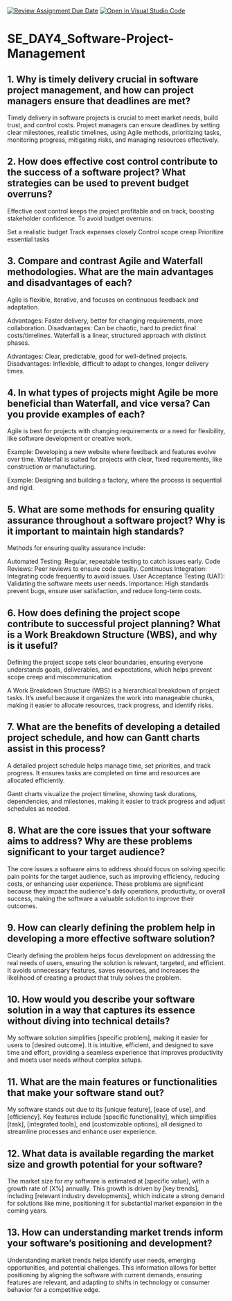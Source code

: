 [![Review Assignment Due Date](https://classroom.github.com/assets/deadline-readme-button-22041afd0340ce965d47ae6ef1cefeee28c7c493a6346c4f15d667ab976d596c.svg)](https://classroom.github.com/a/9pw6JKcu)
[![Open in Visual Studio Code](https://classroom.github.com/assets/open-in-vscode-2e0aaae1b6195c2367325f4f02e2d04e9abb55f0b24a779b69b11b9e10269abc.svg)](https://classroom.github.com/online_ide?assignment_repo_id=17150384&assignment_repo_type=AssignmentRepo)
# SE_DAY4_Software-Project-Management
## 1. Why is timely delivery crucial in software project management, and how can project managers ensure that deadlines are met?
Timely delivery in software projects is crucial to meet market needs, build trust, and control costs. Project managers can ensure deadlines by setting clear milestones, realistic timelines, using Agile methods, prioritizing tasks, monitoring progress, mitigating risks, and managing resources effectively.
## 2. How does effective cost control contribute to the success of a software project? What strategies can be used to prevent budget overruns?
Effective cost control keeps the project profitable and on track, boosting stakeholder confidence. To avoid budget overruns:

Set a realistic budget
Track expenses closely
Control scope creep
Prioritize essential tasks
## 3. Compare and contrast Agile and Waterfall methodologies. What are the main advantages and disadvantages of each?
Agile is flexible, iterative, and focuses on continuous feedback and adaptation.

Advantages: Faster delivery, better for changing requirements, more collaboration.
Disadvantages: Can be chaotic, hard to predict final costs/timelines.
Waterfall is a linear, structured approach with distinct phases.

Advantages: Clear, predictable, good for well-defined projects.
Disadvantages: Inflexible, difficult to adapt to changes, longer delivery times.
## 4. In what types of projects might Agile be more beneficial than Waterfall, and vice versa? Can you provide examples of each?
Agile is best for projects with changing requirements or a need for flexibility, like software development or creative work.

Example: Developing a new website where feedback and features evolve over time.
Waterfall is suited for projects with clear, fixed requirements, like construction or manufacturing.

Example: Designing and building a factory, where the process is sequential and rigid.
## 5. What are some methods for ensuring quality assurance throughout a software project? Why is it important to maintain high standards?
Methods for ensuring quality assurance include:

Automated Testing: Regular, repeatable testing to catch issues early.
Code Reviews: Peer reviews to ensure code quality.
Continuous Integration: Integrating code frequently to avoid issues.
User Acceptance Testing (UAT): Validating the software meets user needs.
Importance: High standards prevent bugs, ensure user satisfaction, and reduce long-term costs.
## 6. How does defining the project scope contribute to successful project planning? What is a Work Breakdown Structure (WBS), and why is it useful?
Defining the project scope sets clear boundaries, ensuring everyone understands goals, deliverables, and expectations, which helps prevent scope creep and miscommunication.

A Work Breakdown Structure (WBS) is a hierarchical breakdown of project tasks. It’s useful because it organizes the work into manageable chunks, making it easier to allocate resources, track progress, and identify risks.
## 7. What are the benefits of developing a detailed project schedule, and how can Gantt charts assist in this process?
A detailed project schedule helps manage time, set priorities, and track progress. It ensures tasks are completed on time and resources are allocated efficiently.

Gantt charts visualize the project timeline, showing task durations, dependencies, and milestones, making it easier to track progress and adjust schedules as needed.
## 8. What are the core issues that your software aims to address? Why are these problems significant to your target audience?
The core issues a software aims to address should focus on solving specific pain points for the target audience, such as improving efficiency, reducing costs, or enhancing user experience. These problems are significant because they impact the audience's daily operations, productivity, or overall success, making the software a valuable solution to improve their outcomes.
## 9. How can clearly defining the problem help in developing a more effective software solution?
Clearly defining the problem helps focus development on addressing the real needs of users, ensuring the solution is relevant, targeted, and efficient. It avoids unnecessary features, saves resources, and increases the likelihood of creating a product that truly solves the problem.
## 10. How would you describe your software solution in a way that captures its essence without diving into technical details?
My software solution simplifies [specific problem], making it easier for users to [desired outcome]. It is intuitive, efficient, and designed to save time and effort, providing a seamless experience that improves productivity and meets user needs without complex setups.
## 11. What are the main features or functionalities that make your software stand out?
My software stands out due to its [unique feature], [ease of use], and [efficiency]. Key features include [specific functionality], which simplifies [task], [integrated tools], and [customizable options], all designed to streamline processes and enhance user experience.
## 12. What data is available regarding the market size and growth potential for your software?
The market size for my software is estimated at [specific value], with a growth rate of [X%] annually. This growth is driven by [key trends], including [relevant industry developments], which indicate a strong demand for solutions like mine, positioning it for substantial market expansion in the coming years.
## 13. How can understanding market trends inform your software’s positioning and development?
Understanding market trends helps identify user needs, emerging opportunities, and potential challenges. This information allows for better positioning by aligning the software with current demands, ensuring features are relevant, and adapting to shifts in technology or consumer behavior for a competitive edge.
